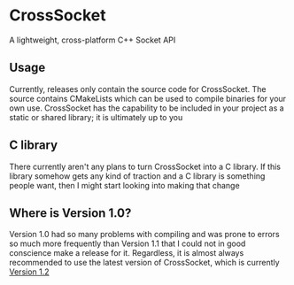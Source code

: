 # CrossSocket
A lightweight, cross-platform C++ Socket API 
## Usage
Currently, releases only contain the source code for CrossSocket. The source contains CMakeLists which can be used to compile binaries for your own use. CrossSocket has the capability to be included in your project as a static or shared library; it is ultimately up to you

## C library
There currently aren't any plans to turn CrossSocket into a C library. If this library somehow gets any kind of traction and a C library is something people want, then I might start looking into making that change

## Where is Version 1.0?
Version 1.0 had so many problems with compiling and was prone to errors so much more frequently than Version 1.1 that I could not in good conscience make a release for it. Regardless, it is almost always recommended to use the latest version of CrossSocket, which is currently [Version 1.2](https://github.com/NotMePipe/cross-socket/releases/tag/v1.2)